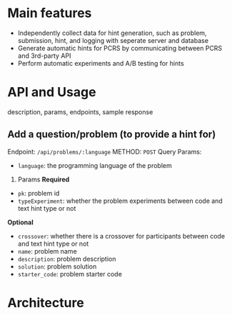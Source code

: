 # Main features
- Independently collect data for hint generation, such as problem, submission, hint, and logging with seperate server and database
- Generate automatic hints for PCRS by communicating between PCRS and 3rd-party API
- Perform automatic experiments and A/B testing for hints

# API and Usage
description, params, endpoints, sample response
## Add a question/problem (to provide a hint for)
Endpoint: `/api/problems/:language`
METHOD: `POST`
Query Params:
- `language`: the programming language of the problem

1. Params
**Required**
- `pk`: problem id
- `typeExperiment`: whether the problem experiments between code and text hint type or not

**Optional**
- `crossover`: whether there is a crossover for participants between code and text hint type or not
- `name`: problem name
- `description`: problem description
- `solution`: problem solution
- `starter_code`: problem starter code

# Architecture